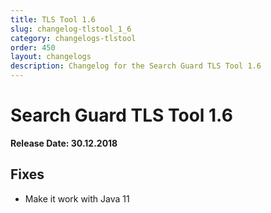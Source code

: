 ```yaml
---
title: TLS Tool 1.6
slug: changelog-tlstool_1_6
category: changelogs-tlstool
order: 450
layout: changelogs
description: Changelog for the Search Guard TLS Tool 1.6
---
```


<!---
Copyright 2020 floragunn GmbH
-->

# Search Guard TLS Tool 1.6

**Release Date: 30.12.2018**

## Fixes

* Make it work with Java 11